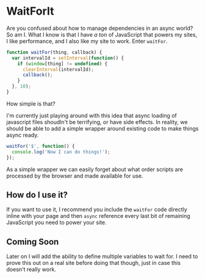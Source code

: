 # WaitForIt

Are you confused about how to manage dependencies in an async world? So am I. What I know is that I have *a ton* of JavaScript that powers my sites, I like performance, and I also like my site to work. Enter `waitFor`.

```js
function waitFor(thing, callback) {
  var intervalId = setInterval(function() {
    if (window[thing] != undefined) {
      clearInterval(intervalId);
      callback();
    }
  }, 10);
}
```

How simple is that?

I'm currently just playing around with this idea that async loading of javascript files shoudln't be terrifying, or have side effects. In reality, we should be able to add a simple wrapper around existing code to make things async ready.

```js
waitFor('$', function() {
  console.log('Now I can do things!');
});
```

As a simple wrapper we can easily forget about what order scripts are processed by the browser and made available for use.

## How do I use it?

If you want to use it, I recommend you include the `waitFor` code directly inline with your page and then `async` reference every last bit of remaining JavaScript you need to power your site. 

## Coming Soon

Later on I will add the ability to define multiple variables to wait for. I need to prove this out on a real site before doing that though, just in case this doesn't really work. 